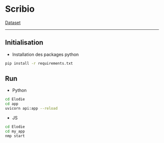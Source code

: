 # Scribio

[Dataset](https://www.kaggle.com/datasets/sankalpsrivastava26/capital-alphabets-28x28)

---

## Initialisation

- Installation des packages python

```bash
pip install -r requirements.txt
```

## Run

- Python 

```bash
cd Elodie
cd app
uvicorn api:app --reload
```

- JS

```bash
cd Elodie
cd my_app
nmp start
```

